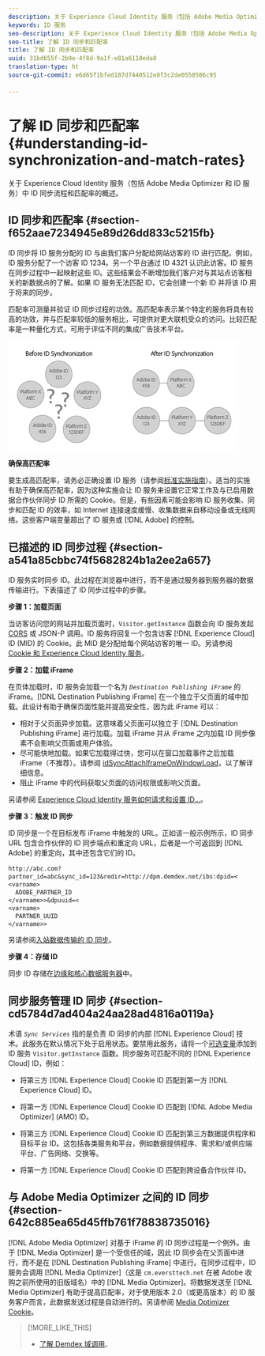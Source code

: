 ```yaml
---
description: 关于 Experience Cloud Identity 服务（包括 Adobe Media Optimizer 和 ID 服务）中 ID 同步流程和匹配率的概述。
keywords: ID 服务
seo-description: 关于 Experience Cloud Identity 服务（包括 Adobe Media Optimizer 和 ID 服务）中 ID 同步流程和匹配率的概述。
seo-title: 了解 ID 同步和匹配率
title: 了解 ID 同步和匹配率
uuid: 31bd655f-2b9e-4f8d-9a1f-e81a6110eda8
translation-type: ht
source-git-commit: e6d65f1bfed187d7440512e8f3c2de0550506c95

---
```



# 了解 ID 同步和匹配率 {#understanding-id-synchronization-and-match-rates}

关于 Experience Cloud Identity 服务（包括 Adobe Media Optimizer 和 ID 服务）中 ID 同步流程和匹配率的概述。

## ID 同步和匹配率 {#section-f652aae7234945e89d26dd833c5215fb}

ID 同步将 ID 服务分配的 ID 与由我们客户分配给网站访客的 ID 进行匹配。例如，ID 服务分配了一个访客 ID 1234。另一个平台通过 ID 4321 认识此访客。ID 服务在同步过程中一起映射这些 ID。这些结果会不断增加我们客户对与其站点访客相关的新数据点的了解。如果 ID 服务无法匹配 ID，它会创建一个新 ID 并将该 ID 用于将来的同步。

匹配率可测量并验证 ID 同步过程的功效。高匹配率表示某个特定的服务将具有较高的功效，并与匹配率较低的服务相比，可提供对更大联机受众的访问。比较匹配率是一种量化方式，可用于评估不同的集成广告技术平台。

![](assets/idsync2.png)

**确保高匹配率**

要生成高匹配率，请务必正确设置 ID 服务（请参阅[标准实施指南](../implementation-guides/standard.md#concept-89cd0199a9634fc48644f2d61e3d2445)）。适当的实施有助于确保高匹配率，因为这种实施会让 ID 服务来设置它正常工作及与已启用数据合作伙伴同步 ID 所需的 Cookie。但是，有些因素可能会影响 ID 服务收集、同步和匹配 ID 的效率，如 Internet 连接速度缓慢、收集数据来自移动设备或无线网络。这些客户端变量超出了 ID 服务或 [!DNL Adobe] 的控制。

## 已描述的 ID 同步过程 {#section-a541a85cbbc74f5682824b1a2ee2a657}

ID 服务实时同步 ID。此过程在浏览器中进行，而不是通过服务器到服务器的数据传输进行。下表描述了 ID 同步过程中的步骤。

**步骤 1：加载页面**

当访客访问您的网站并加载页面时，`Visitor.getInstance` 函数会向 ID 服务发起 [CORS](../reference/cors.md#concept-6c280446990d46d88ba9da15d2dcc758) 或 JSON-P 调用。ID 服务将回复一个包含访客 [!DNL Experience Cloud] ID (MID) 的 Cookie。此 MID 是分配给每个网站访客的唯一 ID。另请参阅 [Cookie 和 Experience Cloud Identity 服务](../introduction/cookies.md)。

**步骤 2：加载 iFrame**

在页体加载时，ID 服务会加载一个名为 *`Destination Publishing iFrame`* 的 iFrame。[!DNL Destination Publishing iFrame] 在一个独立于父页面的域中加载。此设计有助于确保页面性能并提高安全性，因为此 iFrame 可以：

* 相对于父页面异步加载。这意味着父页面可以独立于 [!DNL Destination Publishing iFrame] 进行加载。加载 iFrame 并从 iFrame 之内加载 ID 同步像素不会影响父页面或用户体验。
* 尽可能快地加载。如果它加载得过快，您可以在窗口加载事件之后加载 iFrame（不推荐）。请参阅 [idSyncAttachIframeOnWindowLoad](../library/function-vars/idsyncattachiframeonwindowload.md#reference-b86b7112e0814a4c82c4e24c158508f4)，以了解详细信息。
* 阻止 iFrame 中的代码获取父页面的访问权限或影响父页面。

另请参阅 [Experience Cloud Identity 服务如何请求和设置 ID...](../introduction/id-request.md#concept-2caacebb1d244402816760e9b8bcef6a)。

**步骤 3：触发 ID 同步**

ID 同步是一个在目标发布 iFrame 中触发的 URL。正如该一般示例所示，ID 同步 URL 包含合作伙伴的 ID 同步端点和重定向 URL，后者是一个可返回到 [!DNL Adobe] 的重定向，其中还包含它们的 ID。

```
http://abc.com?partner_id=abc&sync_id=123&redir=http://dpm.demdex.net/ibs:dpid=<
<varname>
  ADOBE_PARTNER_ID
</varname>>&dpuuid=<
<varname>
  PARTNER_UUID
</varname>>
```

另请参阅[入站数据传输的 ID 同步](https://marketing.adobe.com/resources/help/en_US/aam/c_id_sync_in.html)。

**步骤 4：存储 ID**

同步 ID 存储在[边缘和核心数据服务器](servershttps://marketing.adobe.com/resources/help/en_US/aam/c_compedge.html)中。

## 同步服务管理 ID 同步 {#section-cd5784d7ad404a24aa28ad4816a0119a}

术语 *`Sync Services`* 指的是负责 ID 同步的内部 [!DNL Experience Cloud] 技术。此服务在默认情况下处于启用状态。要禁用此服务，请将一个[可选变量](../library/function-vars/disableidsync.md#reference-589d6b489ac64eddb5a7ff758945e414)添加到 ID 服务 `Visitor.getInstance` 函数。同步服务可匹配不同的 [!DNL Experience Cloud] ID，例如：

* 将第三方 [!DNL Experience Cloud] Cookie ID 匹配到第一方 [!DNL Experience Cloud] ID。

* 将第一方 [!DNL Experience Cloud] Cookie ID 匹配到 [!DNL Adobe Media Optimizer] (AMO) ID。

* 将第三方 [!DNL Experience Cloud] Cookie ID 匹配到第三方数据提供程序和目标平台 ID。这包括各类服务和平台，例如数据提供程序、需求和/或供应端平台、广告网络、交换等。
* 将第一方 [!DNL Experience Cloud] Cookie ID 匹配到跨设备合作伙伴 ID。

## 与 Adobe Media Optimizer 之间的 ID 同步 {#section-642c885ea65d45ffb761f78838735016}

[!DNL Adobe Media Optimizer] 对基于 iFrame 的 ID 同步过程是一个例外。由于 [!DNL Media Optimizer] 是一个受信任的域，因此 ID 同步会在父页面中进行，而不是在 [!DNL Destination Publishing iFrame] 中进行。在同步过程中，ID 服务会调用 [!DNL Media Optimizer]（这是 `cm.eversttech.net` 在被 Adobe 收购之前所使用的旧版域名）中的 [!DNL Media Optimizer]。将数据发送至 [!DNL Media Optimizer] 有助于提高匹配率，对于使用版本 2.0（或更高版本）的 ID 服务客户而言，此数据发送过程是自动进行的。另请参阅 [Media Optimizer Cookie](https://marketing.adobe.com/resources/help/zh_CN/whitepapers/cookies/cookies_media_optimizer.html)。

>[!MORE_LIKE_THIS]
>
>* [了解 Demdex 域调用](https://marketing.adobe.com/resources/help/en_US/aam/demdex-calls.html)。

